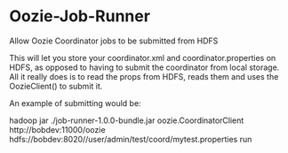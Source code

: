 Oozie-Job-Runner
================

Allow Oozie Coordinator jobs to be submitted from HDFS

This will let you store your coordinator.xml and 
coordinator.properties on HDFS, as opposed to having
to submit the coordinator from local storage.  All it 
really does is to read the props from HDFS, reads them
and uses the OozieClient() to submit it.  

An example of submitting would be:

hadoop jar ./job-runner-1.0.0-bundle.jar oozie.CoordinatorClient http://bobdev:11000/oozie  hdfs://bobdev:8020//user/admin/test/coord/mytest.properties run

